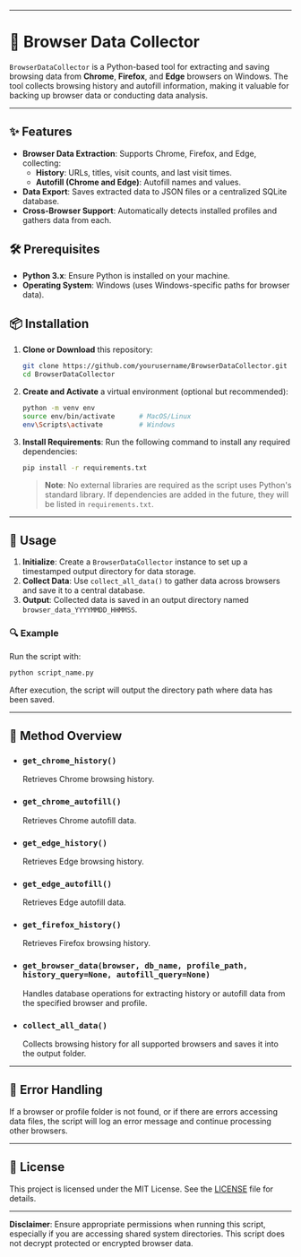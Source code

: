 
---

# 🧭 Browser Data Collector

`BrowserDataCollector` is a Python-based tool for extracting and saving browsing data from **Chrome**, **Firefox**, and **Edge** browsers on Windows. The tool collects browsing history and autofill information, making it valuable for backing up browser data or conducting data analysis.

---

## ✨ Features

- **Browser Data Extraction**: Supports Chrome, Firefox, and Edge, collecting:
  - **History**: URLs, titles, visit counts, and last visit times.
  - **Autofill (Chrome and Edge)**: Autofill names and values.
- **Data Export**: Saves extracted data to JSON files or a centralized SQLite database.
- **Cross-Browser Support**: Automatically detects installed profiles and gathers data from each.

## 🛠 Prerequisites

- **Python 3.x**: Ensure Python is installed on your machine.
- **Operating System**: Windows (uses Windows-specific paths for browser data).
  
## 📦 Installation

1. **Clone or Download** this repository:
   ```bash
   git clone https://github.com/yourusername/BrowserDataCollector.git
   cd BrowserDataCollector
   ```

2. **Create and Activate** a virtual environment (optional but recommended):
   ```bash
   python -m venv env
   source env/bin/activate      # MacOS/Linux
   env\Scripts\activate         # Windows
   ```

3. **Install Requirements**: Run the following command to install any required dependencies:
   ```bash
   pip install -r requirements.txt
   ```
   
   > **Note**: No external libraries are required as the script uses Python's standard library. If dependencies are added in the future, they will be listed in `requirements.txt`.

---

## 🚀 Usage

1. **Initialize**: Create a `BrowserDataCollector` instance to set up a timestamped output directory for data storage.
2. **Collect Data**: Use `collect_all_data()` to gather data across browsers and save it to a central database.
3. **Output**: Collected data is saved in an output directory named `browser_data_YYYYMMDD_HHMMSS`.

### 🔍 Example

Run the script with:
```bash
python script_name.py
```

After execution, the script will output the directory path where data has been saved.

---

## 📖 Method Overview

- ### `get_chrome_history()`
   Retrieves Chrome browsing history.

- ### `get_chrome_autofill()`
   Retrieves Chrome autofill data.

- ### `get_edge_history()`
   Retrieves Edge browsing history.

- ### `get_edge_autofill()`
   Retrieves Edge autofill data.

- ### `get_firefox_history()`
   Retrieves Firefox browsing history.

- ### `get_browser_data(browser, db_name, profile_path, history_query=None, autofill_query=None)`
   Handles database operations for extracting history or autofill data from the specified browser and profile.

- ### `collect_all_data()`
   Collects browsing history for all supported browsers and saves it into the output folder.

---

## 📂 Error Handling

If a browser or profile folder is not found, or if there are errors accessing data files, the script will log an error message and continue processing other browsers.

---

## 📝 License

This project is licensed under the MIT License. See the [LICENSE](LICENSE) file for details.

---

**Disclaimer**: Ensure appropriate permissions when running this script, especially if you are accessing shared system directories. This script does not decrypt protected or encrypted browser data.
